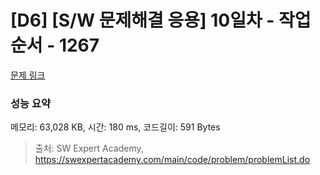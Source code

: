 # [D6] [S/W 문제해결 응용] 10일차 - 작업순서 - 1267 

[문제 링크](https://swexpertacademy.com/main/code/problem/problemDetail.do?contestProbId=AV18TrIqIwUCFAZN) 

### 성능 요약

메모리: 63,028 KB, 시간: 180 ms, 코드길이: 591 Bytes



> 출처: SW Expert Academy, https://swexpertacademy.com/main/code/problem/problemList.do